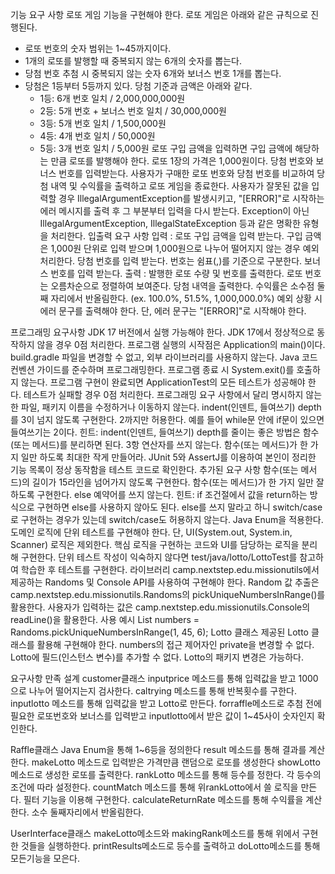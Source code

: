 기능 요구 사항
로또 게임 기능을 구현해야 한다. 로또 게임은 아래와 같은 규칙으로 진행된다.

- 로또 번호의 숫자 범위는 1~45까지이다.
- 1개의 로또를 발행할 때 중복되지 않는 6개의 숫자를 뽑는다.
- 당첨 번호 추첨 시 중복되지 않는 숫자 6개와 보너스 번호 1개를 뽑는다.
- 당첨은 1등부터 5등까지 있다. 당첨 기준과 금액은 아래와 같다.
    - 1등: 6개 번호 일치 / 2,000,000,000원
    - 2등: 5개 번호 + 보너스 번호 일치 / 30,000,000원
    - 3등: 5개 번호 일치 / 1,500,000원
    - 4등: 4개 번호 일치 / 50,000원
    - 5등: 3개 번호 일치 / 5,000원
      로또 구입 금액을 입력하면 구입 금액에 해당하는 만큼 로또를 발행해야 한다.
      로또 1장의 가격은 1,000원이다.
      당첨 번호와 보너스 번호를 입력받는다.
      사용자가 구매한 로또 번호와 당첨 번호를 비교하여 당첨 내역 및 수익률을 출력하고 로또 게임을 종료한다.
      사용자가 잘못된 값을 입력할 경우 IllegalArgumentException를 발생시키고, "[ERROR]"로 시작하는 에러 메시지를 출력 후 그 부분부터 입력을 다시 받는다.
      Exception이 아닌 IllegalArgumentException, IllegalStateException 등과 같은 명확한 유형을 처리한다.
입출력 요구 사항
입력 : 로또 구입 금액을 입력 받는다. 구입 금액은 1,000원 단위로 입력 받으며 1,000원으로 나누어 떨어지지 않는 경우 예외 처리한다.
      당첨 번호를 입력 받는다. 번호는 쉼표(,)를 기준으로 구분한다.
      보너스 번호를 입력 받는다.
출력 : 발행한 로또 수량 및 번호를 출력한다. 로또 번호는 오름차순으로 정렬하여 보여준다. 
      당첨 내역을 출력한다.
      수익률은 소수점 둘째 자리에서 반올림한다. (ex. 100.0%, 51.5%, 1,000,000.0%)
      예외 상황 시 에러 문구를 출력해야 한다. 단, 에러 문구는 "[ERROR]"로 시작해야 한다.

프로그래밍 요구사항
JDK 17 버전에서 실행 가능해야 한다. JDK 17에서 정상적으로 동작하지 않을 경우 0점 처리한다.
프로그램 실행의 시작점은 Application의 main()이다.
build.gradle 파일을 변경할 수 없고, 외부 라이브러리를 사용하지 않는다.
Java 코드 컨벤션 가이드를 준수하며 프로그래밍한다.
프로그램 종료 시 System.exit()를 호출하지 않는다.
프로그램 구현이 완료되면 ApplicationTest의 모든 테스트가 성공해야 한다. 테스트가 실패할 경우 0점 처리한다.
프로그래밍 요구 사항에서 달리 명시하지 않는 한 파일, 패키지 이름을 수정하거나 이동하지 않는다.
indent(인덴트, 들여쓰기) depth를 3이 넘지 않도록 구현한다. 2까지만 허용한다.
예를 들어 while문 안에 if문이 있으면 들여쓰기는 2이다.
힌트: indent(인덴트, 들여쓰기) depth를 줄이는 좋은 방법은 함수(또는 메서드)를 분리하면 된다.
3항 연산자를 쓰지 않는다.
함수(또는 메서드)가 한 가지 일만 하도록 최대한 작게 만들어라.
JUnit 5와 AssertJ를 이용하여 본인이 정리한 기능 목록이 정상 동작함을 테스트 코드로 확인한다.
추가된 요구 사항
함수(또는 메서드)의 길이가 15라인을 넘어가지 않도록 구현한다.
함수(또는 메서드)가 한 가지 일만 잘 하도록 구현한다.
else 예약어를 쓰지 않는다.
힌트: if 조건절에서 값을 return하는 방식으로 구현하면 else를 사용하지 않아도 된다.
else를 쓰지 말라고 하니 switch/case로 구현하는 경우가 있는데 switch/case도 허용하지 않는다.
Java Enum을 적용한다.
도메인 로직에 단위 테스트를 구현해야 한다. 단, UI(System.out, System.in, Scanner) 로직은 제외한다.
핵심 로직을 구현하는 코드와 UI를 담당하는 로직을 분리해 구현한다.
단위 테스트 작성이 익숙하지 않다면 test/java/lotto/LottoTest를 참고하여 학습한 후 테스트를 구현한다.
라이브러리
camp.nextstep.edu.missionutils에서 제공하는 Randoms 및 Console API를 사용하여 구현해야 한다.
Random 값 추출은 camp.nextstep.edu.missionutils.Randoms의 pickUniqueNumbersInRange()를 활용한다.
사용자가 입력하는 값은 camp.nextstep.edu.missionutils.Console의 readLine()을 활용한다.
사용 예시
List<Integer> numbers = Randoms.pickUniqueNumbersInRange(1, 45, 6);
Lotto 클래스
제공된 Lotto 클래스를 활용해 구현해야 한다.
numbers의 접근 제어자인 private을 변경할 수 없다.
Lotto에 필드(인스턴스 변수)를 추가할 수 없다.
Lotto의 패키지 변경은 가능하다.

요구사항 만족 설계
customer클래스
inputprice 메소드를 통해 입력값을 받고 1000으로 나누어 떨어지는지 검사한다.
caltrying 메소드를 통해 반복횟수를 구한다.
inputlotto 메소드를 통해 입력값을 받고 Lotto로 만든다.
forraffle메소드로 추첨 전에 필요한 로또번호와 보너스를 입력받고 inputlotto에서 받은 값이 1~45사이 숫자인지 확인한다.


Raffle클래스
Java Enum을 통해 1~6등을 정의한다
result 메소드를 통해 결과를 계산한다.
makeLotto 메소드로 입력받은 가격만큼 랜덤으로 로또를 생성한다
showLotto 메소드로 생성한 로또를 출력한다.
rankLotto 메소드를 통해 등수를 정한다. 각 등수의 조건에 따라 설정한다.
countMatch 메소드를 통해 위rankLotto에서 쓸 로직을 만든다. 필터 기능을 이용해 구현한다.
calculateReturnRate 메소드를 통해 수익률을 계산한다. 소수 둘째자리에서 반올림한다.

UserInterface클래스
makeLotto메소드와 makingRank메소드를 통해 위에서 구현한 것들을 실행하한다.
printResults메소드로 등수를 출력하고 doLotto메소드를 통해 모든기능을 모은다.